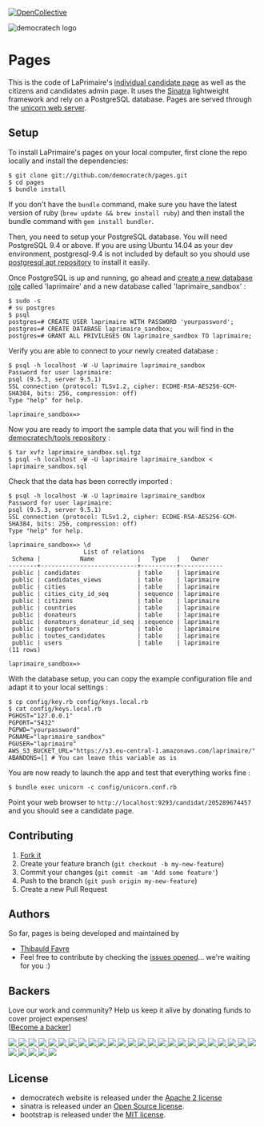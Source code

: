 [![OpenCollective](https://opencollective.com/laprimaire/badge/backers.svg)](https://opencollective.com/laprimaire#support)

![democratech logo](https://democratech.co/assets/images/democratech-logo-whitebg-260x64.png)
# Pages

This is the code of LaPrimaire's [individual candidate page](https://laprimaire.org/candidat/482702054584) as well as the citizens and candidates admin page. It uses the [Sinatra](http://www.sinatrarb.com/) lightweight framework and rely on a PostgreSQL database. Pages are served through the [unicorn web server](http://unicorn.bogomips.org/).

## Setup

To install LaPrimaire's pages on your local computer, first clone the repo locally and install the dependencies:

```console
$ git clone git://github.com/democratech/pages.git
$ cd pages
$ bundle install
```
If you don't have the `bundle` command, make sure you have the latest version of ruby (`brew update && brew install ruby`) and then install the bundle command with `gem install bundler`.

Then, you need to setup your PostgreSQL database. You will need PostgreSQL 9.4 or above. If you are using Ubuntu 14.04 as your dev environment, postgresql-9.4 is not included by default so you should use [postgresql apt repository](https://www.postgresql.org/download/linux/ubuntu/) to install it easily.

Once PostgreSQL is up and running, go ahead and [create a new database role](https://www.postgresql.org/docs/9.1/static/sql-createrole.html) called 'laprimaire' and a new database called 'laprimaire_sandbox' :
```console
$ sudo -s
# su postgres
$ psql
postgres=# CREATE USER laprimaire WITH PASSWORD 'yourpassword';
postgres=# CREATE DATABASE laprimaire_sandbox;
postgres=# GRANT ALL PRIVILEGES ON laprimaire_sandbox TO laprimaire;
```

Verify you are able to connect to your newly created database :
```console
$ psql -h localhost -W -U laprimaire laprimaire_sandbox
Password for user laprimaire: 
psql (9.5.3, server 9.5.1)
SSL connection (protocol: TLSv1.2, cipher: ECDHE-RSA-AES256-GCM-SHA384, bits: 256, compression: off)
Type "help" for help.

laprimaire_sandbox=>
```

Now you are ready to import the sample data that you will find in the [democratech/tools repository](https://github.com/democratech/tools/tree/master/sample_data) :
```console
$ tar xvfz laprimaire_sandbox.sql.tgz
$ psql -h localhost -W -U laprimaire laprimaire_sandbox < laprimaire_sandbox.sql
```

Check that the data has been correctly imported :
```console
$ psql -h localhost -W -U laprimaire laprimaire_sandbox
Password for user laprimaire: 
psql (9.5.3, server 9.5.1)
SSL connection (protocol: TLSv1.2, cipher: ECDHE-RSA-AES256-GCM-SHA384, bits: 256, compression: off)
Type "help" for help.

laprimaire_sandbox=> \d
                     List of relations
 Schema |           Name            |   Type   |   Owner    
--------+---------------------------+----------+------------
 public | candidates                | table    | laprimaire
 public | candidates_views          | table    | laprimaire
 public | cities                    | table    | laprimaire
 public | cities_city_id_seq        | sequence | laprimaire
 public | citizens                  | table    | laprimaire
 public | countries                 | table    | laprimaire
 public | donateurs                 | table    | laprimaire
 public | donateurs_donateur_id_seq | sequence | laprimaire
 public | supporters                | table    | laprimaire
 public | toutes_candidates         | table    | laprimaire
 public | users                     | table    | laprimaire
(11 rows)

laprimaire_sandbox=>
```

With the database setup, you can copy the example configuration file and adapt it to your local settings :
```console
$ cp config/key.rb config/keys.local.rb
$ cat config/keys.local.rb
PGHOST="127.0.0.1"
PGPORT="5432" 
PGPWD="yourpassword"
PGNAME="laprimaire_sandbox"
PGUSER="laprimaire"
AWS_S3_BUCKET_URL="https://s3.eu-central-1.amazonaws.com/laprimaire/"
ABANDONS=[] # You can leave this variable as is
```

You are now ready to launch the app and test that everything works fine :
```console
$ bundle exec unicorn -c config/unicorn.conf.rb
```

Point your web browser to ```http://localhost:9293/candidat/205289674457``` and you should see a candidate page.

## Contributing

1. [Fork it](http://github.com/democratech/pages/fork)
2. Create your feature branch (`git checkout -b my-new-feature`)
3. Commit your changes (`git commit -am 'Add some feature'`)
4. Push to the branch (`git push origin my-new-feature`)
5. Create a new Pull Request

## Authors

So far, pages is being developed and maintained by
* [Thibauld Favre](https://twitter.com/thibauld)
* Feel free to contribute by checking the [issues opened](https://github.com/democratech/pages/issues)... we're waiting for you :)

## Backers

Love our work and community? Help us keep it alive by donating funds to cover project expenses!<br />
[[Become a backer](https://opencollective.com/laprimaire)]

  <a href="https://opencollective.com/laprimaire/backers/0/website" target="_blank">
    <img src="https://opencollective.com/laprimaire/backers/0/avatar">
  </a>
  <a href="https://opencollective.com/laprimaire/backers/1/website" target="_blank">
    <img src="https://opencollective.com/laprimaire/backers/1/avatar">
  </a>
  <a href="https://opencollective.com/laprimaire/backers/2/website" target="_blank">
    <img src="https://opencollective.com/laprimaire/backers/2/avatar">
  </a>
  <a href="https://opencollective.com/laprimaire/backers/3/website" target="_blank">
    <img src="https://opencollective.com/laprimaire/backers/3/avatar">
  </a>
  <a href="https://opencollective.com/laprimaire/backers/4/website" target="_blank">
    <img src="https://opencollective.com/laprimaire/backers/4/avatar">
  </a>
  <a href="https://opencollective.com/laprimaire/backers/5/website" target="_blank">
    <img src="https://opencollective.com/laprimaire/backers/5/avatar">
  </a>
  <a href="https://opencollective.com/laprimaire/backers/6/website" target="_blank">
    <img src="https://opencollective.com/laprimaire/backers/6/avatar">
  </a>
  <a href="https://opencollective.com/laprimaire/backers/7/website" target="_blank">
    <img src="https://opencollective.com/laprimaire/backers/7/avatar">
  </a>
  <a href="https://opencollective.com/laprimaire/backers/8/website" target="_blank">
    <img src="https://opencollective.com/laprimaire/backers/8/avatar">
  </a>
  <a href="https://opencollective.com/laprimaire/backers/9/website" target="_blank">
    <img src="https://opencollective.com/laprimaire/backers/9/avatar">
  </a>
  <a href="https://opencollective.com/laprimaire/backers/10/website" target="_blank">
    <img src="https://opencollective.com/laprimaire/backers/10/avatar">
  </a>
  <a href="https://opencollective.com/laprimaire/backers/11/website" target="_blank">
    <img src="https://opencollective.com/laprimaire/backers/11/avatar">
  </a>
  <a href="https://opencollective.com/laprimaire/backers/12/website" target="_blank">
    <img src="https://opencollective.com/laprimaire/backers/12/avatar">
  </a>
  <a href="https://opencollective.com/laprimaire/backers/13/website" target="_blank">
    <img src="https://opencollective.com/laprimaire/backers/13/avatar">
  </a>
  <a href="https://opencollective.com/laprimaire/backers/14/website" target="_blank">
    <img src="https://opencollective.com/laprimaire/backers/14/avatar">
  </a>
  <a href="https://opencollective.com/laprimaire/backers/15/website" target="_blank">
    <img src="https://opencollective.com/laprimaire/backers/15/avatar">
  </a>
  <a href="https://opencollective.com/laprimaire/backers/16/website" target="_blank">
    <img src="https://opencollective.com/laprimaire/backers/16/avatar">
  </a>
  <a href="https://opencollective.com/laprimaire/backers/17/website" target="_blank">
    <img src="https://opencollective.com/laprimaire/backers/17/avatar">
  </a>
  <a href="https://opencollective.com/laprimaire/backers/18/website" target="_blank">
    <img src="https://opencollective.com/laprimaire/backers/18/avatar">
  </a>
  <a href="https://opencollective.com/laprimaire/backers/19/website" target="_blank">
    <img src="https://opencollective.com/laprimaire/backers/19/avatar">
  </a>
  <a href="https://opencollective.com/laprimaire/backers/20/website" target="_blank">
    <img src="https://opencollective.com/laprimaire/backers/20/avatar">
  </a>
  <a href="https://opencollective.com/laprimaire/backers/21/website" target="_blank">
    <img src="https://opencollective.com/laprimaire/backers/21/avatar">
  </a>
  <a href="https://opencollective.com/laprimaire/backers/22/website" target="_blank">
    <img src="https://opencollective.com/laprimaire/backers/22/avatar">
  </a>
  <a href="https://opencollective.com/laprimaire/backers/23/website" target="_blank">
    <img src="https://opencollective.com/laprimaire/backers/23/avatar">
  </a>
  <a href="https://opencollective.com/laprimaire/backers/24/website" target="_blank">
    <img src="https://opencollective.com/laprimaire/backers/24/avatar">
  </a>
  <a href="https://opencollective.com/laprimaire/backers/25/website" target="_blank">
    <img src="https://opencollective.com/laprimaire/backers/25/avatar">
  </a>
  <a href="https://opencollective.com/laprimaire/backers/26/website" target="_blank">
    <img src="https://opencollective.com/laprimaire/backers/26/avatar">
  </a>
  <a href="https://opencollective.com/laprimaire/backers/27/website" target="_blank">
    <img src="https://opencollective.com/laprimaire/backers/27/avatar">
  </a>
  <a href="https://opencollective.com/laprimaire/backers/28/website" target="_blank">
    <img src="https://opencollective.com/laprimaire/backers/28/avatar">
  </a>
  <a href="https://opencollective.com/laprimaire/backers/29/website" target="_blank">
    <img src="https://opencollective.com/laprimaire/backers/29/avatar">
  </a>


## License

* democratech website is released under the [Apache 2 license](https://github.com/democratech/pages/blob/master/LICENSE)
* sinatra is released under an [Open Source license](https://github.com/sinatra/sinatra/blob/master/LICENSE).
* bootstrap is released under the [MIT license](https://github.com/twbs/bootstrap/blob/master/LICENSE).

